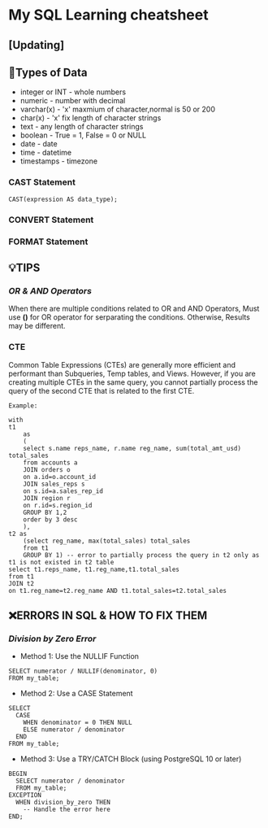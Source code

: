 # My SQL Learning cheatsheet
## [Updating]


## 💽Types of Data

- integer or INT - whole numbers
- numeric - number with decimal
- varchar(x) - 'x' maxmium of character,normal is 50 or 200
- char(x) - 'x' fix length of character strings
- text - any length of character strings
- boolean - True = 1, False = 0 or NULL
- date - date
- time - datetime
- timestamps - timezone

### CAST Statement

```
CAST(expression AS data_type);

```
### CONVERT Statement


### FORMAT Statement


## 💡TIPS

### *OR & AND Operators*

When there are multiple conditions related to OR and AND Operators, Must use **()** for OR operator for serparating the conditions. Otherwise, Results may be different.


### CTE

Common Table Expressions (CTEs) are generally more efficient and performant than Subqueries, Temp tables, and Views. However, if you are creating multiple CTEs in the same query, you cannot partially process the query of the second CTE that is related to the first CTE.

```
Example:

with 
t1
    as
    (
    select s.name reps_name, r.name reg_name, sum(total_amt_usd) total_sales
    from accounts a
    JOIN orders o
    on a.id=o.account_id
    JOIN sales_reps s
    on s.id=a.sales_rep_id
    JOIN region r
    on r.id=s.region_id
    GROUP BY 1,2
    order by 3 desc
    ),
t2 as
    (select reg_name, max(total_sales) total_sales
    from t1
    GROUP BY 1) -- error to partially process the query in t2 only as t1 is not existed in t2 table
select t1.reps_name, t1.reg_name,t1.total_sales
from t1
JOIN t2
on t1.reg_name=t2.reg_name AND t1.total_sales=t2.total_sales

```


## ❌ERRORS IN SQL & HOW TO FIX THEM

### *Division by Zero Error*
- Method 1: Use the NULLIF Function
```
SELECT numerator / NULLIF(denominator, 0)
FROM my_table;
```
- Method 2: Use a CASE Statement
```
SELECT
  CASE
    WHEN denominator = 0 THEN NULL
    ELSE numerator / denominator
  END
FROM my_table;
```
- Method 3: Use a TRY/CATCH Block (using PostgreSQL 10 or later)
```
BEGIN
  SELECT numerator / denominator
  FROM my_table;
EXCEPTION
  WHEN division_by_zero THEN
    -- Handle the error here
END;
```
